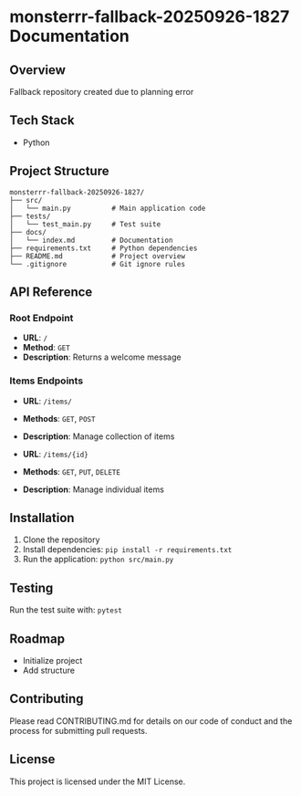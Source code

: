 # monsterrr-fallback-20250926-1827 Documentation

## Overview

Fallback repository created due to planning error

## Tech Stack

- Python

## Project Structure

```
monsterrr-fallback-20250926-1827/
├── src/
│   └── main.py          # Main application code
├── tests/
│   └── test_main.py     # Test suite
├── docs/
│   └── index.md         # Documentation
├── requirements.txt     # Python dependencies
├── README.md            # Project overview
└── .gitignore           # Git ignore rules
```

## API Reference

### Root Endpoint
- **URL**: `/`
- **Method**: `GET`
- **Description**: Returns a welcome message

### Items Endpoints
- **URL**: `/items/`
- **Methods**: `GET`, `POST`
- **Description**: Manage collection of items

- **URL**: `/items/{id}`
- **Methods**: `GET`, `PUT`, `DELETE`
- **Description**: Manage individual items

## Installation

1. Clone the repository
2. Install dependencies: `pip install -r requirements.txt`
3. Run the application: `python src/main.py`

## Testing

Run the test suite with: `pytest`

## Roadmap

- Initialize project
- Add structure

## Contributing

Please read CONTRIBUTING.md for details on our code of conduct and the process for submitting pull requests.

## License

This project is licensed under the MIT License.
